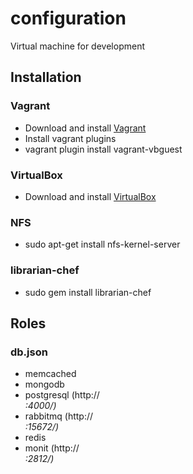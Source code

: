 configuration
=============

Virtual machine for development
## Installation

### Vagrant
- Download and install [Vagrant](http://downloads.vagrantup.com/)
- Install vagrant plugins
- vagrant plugin install vagrant-vbguest

### VirtualBox
- Download and install [VirtualBox](https://www.virtualbox.org/wiki/Linux_Downloads)

### NFS
- sudo apt-get install nfs-kernel-server

### librarian-chef
- sudo gem install librarian-chef

## Roles

### db.json
- memcached
- mongodb
- postgresql (http://<address>:4000/)
- rabbitmq (http://<address>:15672/)
- redis
- monit (http://<address>:2812/)
